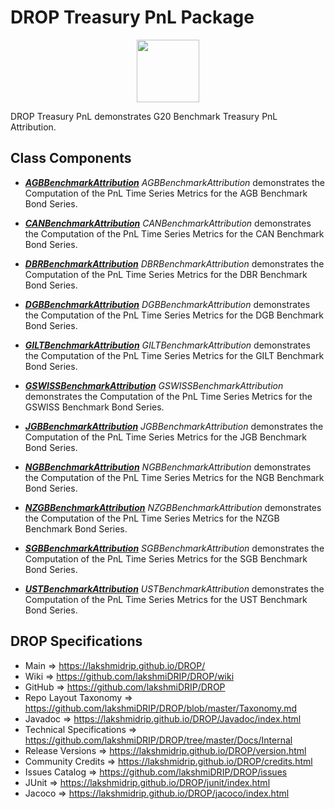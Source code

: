 # DROP Treasury PnL Package

<p align="center"><img src="https://github.com/lakshmiDRIP/DROP/blob/master/DRIP_Logo.gif?raw=true" width="100"></p>

DROP Treasury PnL demonstrates G20 Benchmark Treasury PnL Attribution.


## Class Components

 * [***AGBBenchmarkAttribution***](https://github.com/lakshmiDRIP/DROP/tree/master/src/main/java/org/drip/sample/treasurypnl/AGBBenchmarkAttribution.java)
 <i>AGBBenchmarkAttribution</i> demonstrates the Computation of the PnL Time Series Metrics for the AGB Benchmark Bond Series.

 * [***CANBenchmarkAttribution***](https://github.com/lakshmiDRIP/DROP/tree/master/src/main/java/org/drip/sample/treasurypnl/CANBenchmarkAttribution.java)
 <i>CANBenchmarkAttribution</i> demonstrates the Computation of the PnL Time Series Metrics for the CAN Benchmark Bond Series.

 * [***DBRBenchmarkAttribution***](https://github.com/lakshmiDRIP/DROP/tree/master/src/main/java/org/drip/sample/treasurypnl/DBRBenchmarkAttribution.java)
 <i>DBRBenchmarkAttribution</i> demonstrates the Computation of the PnL Time Series Metrics for the DBR Benchmark Bond Series.

 * [***DGBBenchmarkAttribution***](https://github.com/lakshmiDRIP/DROP/tree/master/src/main/java/org/drip/sample/treasurypnl/DGBBenchmarkAttribution.java)
 <i>DGBBenchmarkAttribution</i> demonstrates the Computation of the PnL Time Series Metrics for the DGB Benchmark Bond Series.

 * [***GILTBenchmarkAttribution***](https://github.com/lakshmiDRIP/DROP/tree/master/src/main/java/org/drip/sample/treasurypnl/GILTBenchmarkAttribution.java)
 <i>GILTBenchmarkAttribution</i> demonstrates the Computation of the PnL Time Series Metrics for the GILT Benchmark Bond Series.

 * [***GSWISSBenchmarkAttribution***](https://github.com/lakshmiDRIP/DROP/tree/master/src/main/java/org/drip/sample/treasurypnl/GSWISSBenchmarkAttribution.java)
 <i>GSWISSBenchmarkAttribution</i> demonstrates the Computation of the PnL Time Series Metrics for the GSWISS Benchmark Bond Series.

 * [***JGBBenchmarkAttribution***](https://github.com/lakshmiDRIP/DROP/tree/master/src/main/java/org/drip/sample/treasurypnl/JGBBenchmarkAttribution.java)
 <i>JGBBenchmarkAttribution</i> demonstrates the Computation of the PnL Time Series Metrics for the JGB Benchmark Bond Series.

 * [***NGBBenchmarkAttribution***](https://github.com/lakshmiDRIP/DROP/tree/master/src/main/java/org/drip/sample/treasurypnl/NGBBenchmarkAttribution.java)
 <i>NGBBenchmarkAttribution</i> demonstrates the Computation of the PnL Time Series Metrics for the NGB Benchmark Bond Series.

 * [***NZGBBenchmarkAttribution***](https://github.com/lakshmiDRIP/DROP/tree/master/src/main/java/org/drip/sample/treasurypnl/NZGBBenchmarkAttribution.java)
 <i>NZGBBenchmarkAttribution</i> demonstrates the Computation of the PnL Time Series Metrics for the NZGB Benchmark Bond Series.

 * [***SGBBenchmarkAttribution***](https://github.com/lakshmiDRIP/DROP/tree/master/src/main/java/org/drip/sample/treasurypnl/SGBBenchmarkAttribution.java)
 <i>SGBBenchmarkAttribution</i> demonstrates the Computation of the PnL Time Series Metrics for the SGB Benchmark Bond Series.

 * [***USTBenchmarkAttribution***](https://github.com/lakshmiDRIP/DROP/tree/master/src/main/java/org/drip/sample/treasurypnl/USTBenchmarkAttribution.java)
 <i>USTBenchmarkAttribution</i> demonstrates the Computation of the PnL Time Series Metrics for the UST Benchmark Bond Series.


## DROP Specifications

 * Main                     => https://lakshmidrip.github.io/DROP/
 * Wiki                     => https://github.com/lakshmiDRIP/DROP/wiki
 * GitHub                   => https://github.com/lakshmiDRIP/DROP
 * Repo Layout Taxonomy     => https://github.com/lakshmiDRIP/DROP/blob/master/Taxonomy.md
 * Javadoc                  => https://lakshmidrip.github.io/DROP/Javadoc/index.html
 * Technical Specifications => https://github.com/lakshmiDRIP/DROP/tree/master/Docs/Internal
 * Release Versions         => https://lakshmidrip.github.io/DROP/version.html
 * Community Credits        => https://lakshmidrip.github.io/DROP/credits.html
 * Issues Catalog           => https://github.com/lakshmiDRIP/DROP/issues
 * JUnit                    => https://lakshmidrip.github.io/DROP/junit/index.html
 * Jacoco                   => https://lakshmidrip.github.io/DROP/jacoco/index.html
